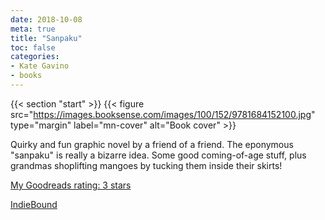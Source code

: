```yaml
---
date: 2018-10-08
meta: true
title: "Sanpaku"
toc: false
categories:
- Kate Gavino
- books
---
```


{{< section "start" >}}
{{< figure src="https://images.booksense.com/images/100/152/9781684152100.jpg" type="margin" label="mn-cover" alt="Book cover" >}}

Quirky and fun graphic novel by a friend of a friend. The eponymous "sanpaku" is really a bizarre idea. Some good coming-of-age stuff, plus grandmas shoplifting mangoes by tucking them inside their skirts!

[My Goodreads rating: 3 stars](https://www.goodreads.com/review/show/2548670154)  

[IndieBound](https://www.indiebound.org/book/9781684152100)
